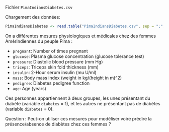 Fichier `PimaIndiansDiabetes.csv`

Chargement des données:
```R
PimaIndiansDiabetes <- read.table("PimaIndiansDiabetes.csv", sep = ";", header=TRUE)
```

On a différentes mesures physiologiques et médicales chez des femmes Amérindiennes du peuple Pima :

* `pregnant`: Number of times pregnant
* `glucose`: Plasma glucose concentration (glucose tolerance test)
* `pressure`: Diastolic blood pressure (mm Hg)
* `triceps`: Triceps skin fold thickness (mm)
* `insulin`: 2-Hour serum insulin (mu U/ml)
* `mass`: Body mass index (weight in kg/(height in m)\^2)
* `pedigree`: Diabetes pedigree function
* `age`: Age (years)

Ces personnes appartiennent à deux groupes, les unes présentant du diabète (variable `diabetes` = 1), et les autres ne présentant pas de diabètes (variable `diabetes` = 0).

Question : Peut-on utiliser ces mesures pour modéliser voire prédire la présence/absence de diabètes chez ces femmes ?
